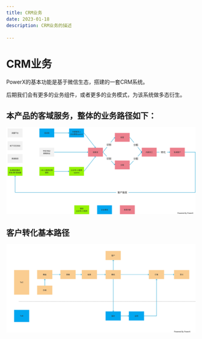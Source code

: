 ```yaml
---
title: CRM业务
date: 2023-01-18
description: CRM业务的描述

---
```


# CRM业务


PowerX的基本功能是基于微信生态，搭建的一套CRM系统。

后期我们会有更多的业务组件，或者更多的业务模式，为该系统做多态衍生。

## 本产品的客域服务，整体的业务路径如下：  


![](../../images/fl_b2c.png)


## 客户转化基本路径

![](../../images/fl_crm_transfer.png)